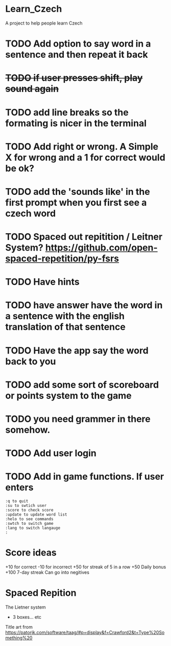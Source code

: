 # Learn_Czech
A project to help people learn Czech 


# TODO Add option to say word in a sentence and then repeat it back 
# ~~TODO if user presses shift, play sound again~~ 
# TODO add line breaks so the formating is nicer in the terminal 
# TODO Add right or wrong. A Simple X for wrong and a 1 for correct would be ok? 
# TODO add the 'sounds like' in the first prompt when you first see a czech word
# TODO Spaced out repitition / Leitner System? https://github.com/open-spaced-repetition/py-fsrs
# TODO Have hints
# TODO have answer have the word in a sentence with the english translation of that sentence
# TODO Have the app say the word back to you
# TODO add some sort of scoreboard or points system to the game
# TODO you need grammer in there somehow. 
# TODO Add user login
# TODO Add in game functions. If user enters 
    :q to quit
    :su to swtich user
    :score to check score
    :update to update word list
    :helo to see commands
    :swtch to switch game
    :lang to switch langauge 
    :



# Score ideas
+10 for correct
-10 for incorrect
+50 for streak of 5 in a row
+50 Daily bonus 
+100 7-day streak
Can go into negitives 

# Spaced Repition
The Lietner system
- 3 boxes... etc




Title art from https://patorjk.com/software/taag/#p=display&f=Crawford2&t=Type%20Something%20